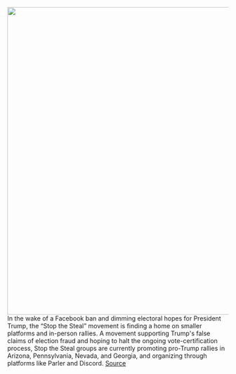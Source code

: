<img src='https://cdn.vox-cdn.com/thumbor/IWM6AnaefbIWiztCZYgCI9e1cLw=/0x0:3000x2000/1200x800/filters:focal(1260x760:1740x1240)/cdn.vox-cdn.com/uploads/chorus_image/image/67748645/acastro_180928_1777_facebook_hack_0001.0.jpg' width='700px' /><br/>
In the wake of a Facebook ban and dimming electoral hopes for President Trump, the “Stop the Steal” movement is finding a home on smaller platforms and in-person rallies. A movement supporting Trump's false claims of election fraud and hoping to halt the ongoing vote-certification process, Stop the Steal groups are currently promoting pro-Trump rallies in Arizona, Pennsylvania, Nevada, and Georgia, and organizing through platforms like Parler and Discord.
<a href='https://www.theverge.com/2020/11/6/21552752/facebook-stopthesteal-ban-twitter-parler-discord-trump'> Source <a/>